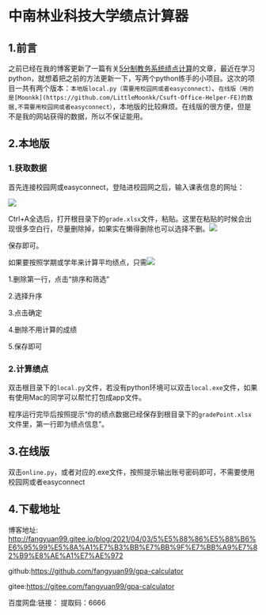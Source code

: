 # 中南林业科技大学绩点计算器
## 1.前言

之前已经在我的博客更新了一篇有关[5分制教务系统绩点计算](http://fangyuan99.gitee.io/blog/2020/10/14/%E6%95%99%E5%8A%A1%E7%B3%BB%E7%BB%9F%E7%BB%A9%E7%82%B9%E8%AE%A1%E7%AE%97/#more)的文章，最近在学习python，就想着把之前的方法更新一下，写两个python练手的小项目。这次的项目一共有两个版本：`本地版local.py（需要用校园网或者easyconnect）`、`在线版（用的是[Moonkk](https://github.com/LittleMoonkk/Csuft-Office-Helper-FE)的数据,不需要用校园网或者easyconnect）`，本地版的比较麻烦。在线版的很方便，但是不是我的网站获得的数据，所以不保证能用。

<!-- more -->

## 2.本地版

### 1.获取数据

首先连接校园网或easyconnect，登陆进校园网之后，输入课表信息的网址：[](http://jwgl.csuft.edu.cn/jsxsd/kscj/cjcx_list)

![](https://i.vgy.me/a8tev7.png)

Ctrl+A全选后，打开根目录下的`grade.xlsx`文件，粘贴。这里在粘贴的时候会出现很多空白行，尽量删除掉，如果实在懒得删除也可以选择不删。![](https://i.vgy.me/yr3lbG.png)

保存即可。

如果要按照学期或学年来计算平均绩点，只需![](https://i.vgy.me/tK1C64.png)

1.删除第一行，点击“排序和筛选”

2.选择升序

3.点击确定

4.删除不用计算的成绩

5.保存即可

### 2.计算绩点

双击根目录下的`local.py`文件，若没有python环境可以双击`local.exe`文件，如果有使用Mac的同学可以帮忙打包成app文件。

程序运行完毕后按照提示“你的绩点数据已经保存到根目录下的`gradePoint.xlsx`文件里，第一行即为绩点信息”。

## 3.在线版

双击`online.py`，或者对应的.exe文件，按照提示输出账号密码即可，不需要使用校园网或者easyconnect

## 4.下载地址

博客地址:
http://fangyuan99.gitee.io/blog/2021/04/03/5%E5%88%86%E5%88%B6%E6%95%99%E5%8A%A1%E7%B3%BB%E7%BB%9F%E7%BB%A9%E7%82%B9%E8%AE%A1%E7%AE%972

github:https://github.com/fangyuan99/gpa-calculator

gitee:https://gitee.com/fangyuan99/gpa-calculator

百度网盘:链接：  提取码：6666 
